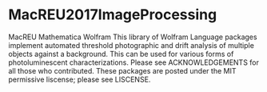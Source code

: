 # MacREU2017ImageProcessing
MacREU Mathematica Wolfram
This library of Wolfram Language packages implement automated threshold 
photographic and drift analysis of multiple objects against a background.
This can be used for various forms of photoluminescent characterizations.
Please see ACKNOWLEDGEMENTS for all those who contributed.
These packages are posted under the MIT permissive liscense; please see LISCENSE.
